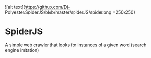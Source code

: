 ![alt text](https://github.com/Dj-Polyester/SpiderJS/blob/master/spiderJS/spider.png =250x250)
# SpiderJS
A simple web crawler that looks for instances of a given word (search engine imitation)
